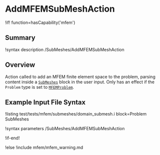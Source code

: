 # AddMFEMSubMeshAction

!if! function=hasCapability('mfem')

## Summary

!syntax description /SubMeshes/AddMFEMSubMeshAction

## Overview

Action called to add an MFEM finite element space to the problem, parsing content inside a
[`SubMeshes`](source/mfem/meshdivisions/MFEMSubMeshBase.md) block in the user input. Only has an
effect if the `Problem` type is set to [`MFEMProblem`](source/mfem/problem/MFEMProblem.md).

## Example Input File Syntax

!listing test/tests/mfem/submeshes/domain_submesh.i block=Problem SubMeshes

!syntax parameters /SubMeshes/AddMFEMSubMeshAction

!if-end!

!else
!include mfem/mfem_warning.md
